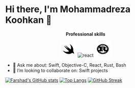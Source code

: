 <h1>Hi there, I'm Mohammadreza Koohkan 👋</h1>

<p align="center"> 
 <strong>
  Professional skills
  </strong>
</p>

<p align="center"> 
  <img src="https://raw.githubusercontent.com/vorillaz/devicons/master/!SVG/swift.svg" alt="swift" width="50" height="50" />
  <img src="https://raw.githubusercontent.com/vorillaz/devicons/master/!SVG/react.svg" alt="react" width="50" height="50" />
  <img src="https://raw.githubusercontent.com/vorillaz/devicons/master/!SVG/rust.svg" alt="rust" width="50" height="50" />
</p>

- 💬 Ask me about: Swift, Objective-C, React, Rust, Bash
- 👯 I’m looking to collaborate on: Swift projects

[![Farshad's GitHub stats](https://github-readme-stats.vercel.app/api?username=mohamadrezakoohkan&show_icons=true&theme=tokyonight&hide_title=true)](https://github.com/anuraghazra/github-readme-stats)
[![Top Langs](https://github-readme-stats.vercel.app/api/top-langs/?username=mohamadrezakoohkan&layout=compact&theme=tokyonight)](https://github.com/anuraghazra/github-readme-stats)
[![GitHub Streak](https://github-readme-streak-stats.herokuapp.com/?user=mohamadrezakoohkan&layout=compact&theme=tokyonight)](https://git.io/streak-stats)
